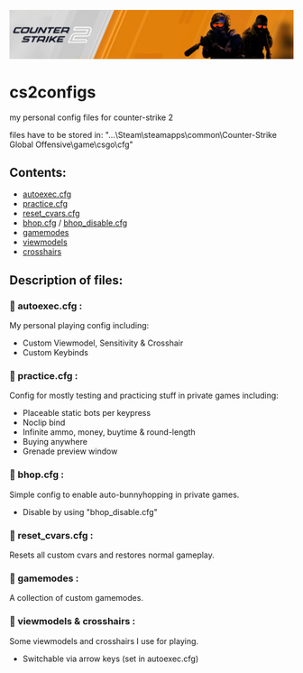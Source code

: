 <p align="center">
  <kbd><img src="media/cs2_banner.PNG" alt="cs2_banner"></kbd>
</p>

# cs2configs
my personal config files for counter-strike 2

files have to be stored in: "...\Steam\steamapps\common\Counter-Strike Global Offensive\game\csgo\cfg" 


## Contents:

<ul>
  <li><a href="cfg/autoexec.cfg">autoexec.cfg</a></li>
  <li><a href="cfg/practice.cfg">practice.cfg</a></li>
  <li><a href="cfg/reset_cvars.cfg">reset_cvars.cfg</a></li>
  <li>
    <a href="cfg/bhop.cfg">bhop.cfg</a> /
    <a href="cfg/bhop_disable.cfg">bhop_disable.cfg</a>
  <li><a href="cfg/gamemodes">gamemodes</a></li>
  <li><a href="cfg/viewmodels">viewmodels</a></li>
  <li><a href="cfg/crosshairs">crosshairs</a></li>
  </li>
</ul>

## Description of files:

### :star2: autoexec.cfg :
My personal playing config including:
- Custom Viewmodel, Sensitivity & Crosshair
- Custom Keybinds

### :star2: practice.cfg :
Config for mostly testing and practicing stuff in private games including:
- Placeable static bots per keypress
- Noclip bind
- Infinite ammo, money, buytime & round-length
- Buying anywhere
- Grenade preview window

### :star2: bhop.cfg :
Simple config to enable auto-bunnyhopping in private games.
- Disable by using "bhop_disable.cfg"

### :star2: reset_cvars.cfg :
Resets all custom cvars and restores normal gameplay.

### :star2: gamemodes :
A collection of custom gamemodes.

### :star2: viewmodels & crosshairs :
Some viewmodels and crosshairs I use for playing.
- Switchable via arrow keys (set in autoexec.cfg)
